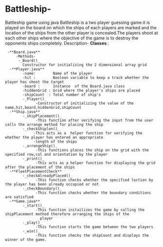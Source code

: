 # Battleship-
Battleship game using java
    Batlleship is a two player guessing game.it is played on the board on which the ships of each players are marked and 
    the location of the ships from the other player is concealed.The players shoot at each other ships where the objective of 
    the game is to destroy the opponents ships completely.
Description-
    **Classes** : 
    
     -**Board.java**
         -Methods-
          -_Board()_
            Constructor for initializing the 2 dimensional array grid 
      -**Player.java**
            -name:        Name of the player 
            -hit :        Boolean variable to keep a track whether the player has shoot the target
            -board :      Instance  of the Board.java class
            -hiddenGrid : Grid where the player's ships are placed 
            -shipCount  : Total number of ship's 
            -_Player()_
                  -Constructor of initializing the value of the name,hit,board,hiddenGrid,shipCount
      -**Ship.java**
            -_shipPlacement()_
                  -This function after verifying the input from the user calls the arrange method for placing the ship
            -_checkShiplen()_
                 -This acts as a  helper function for verifying the whether the player has entered an appropriate 
                 -length of the ships
            -_arrangeShip()_
                  -This functions places the ship on the grid with the specified row,col and orientation by the player
            -_print()_
                  -This acts as a helper function for displaying the grid after the placement of the ships
      -**FleetPlacementCheck**
            -_checkAlreadyPlaced()_
                  -This function checks whether the specified loction by the player has been already occupied or not 
            -_checkBoundary()_
                  -This function checks whether the boundary conditions are satisfied
      -**Game.java**
            -_start()_
                  -This function initailizes the game by calling the shipPlacement method therefore arranging the ships of the 
                    player 
            -_play()_
                  -This function starts the game between the two players
            -_win()_
                  -This function checks the shipCount and displays the winner of the game.     

